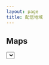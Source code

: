 ```yaml
---
layout: page
title: 配信地域
---
```


<h2>Maps</h2>

<select id="area_box"></select>

<ul id="map_list"></ul>

<div id="map_container">
  <div id="map"></div>
</div>

<script src="https://maps.google.com/maps/api/js?sensor=true&callback=initMap" async defer></script>
<script src="https://cdn.jsdelivr.net/npm/@googlemaps/markermanager/dist/index.umd.min.js"></script>
<script type="text/javascript">
let areas = {
  '日本': [38.474917, 136.549228, 5],
  '北米': [39.878114, -96.629798, 4],
};
document.addEventListener('DOMContentLoaded', () => {
  let sl = document.getElementById('area_box');
  Object.keys(areas).forEach(a => {
    let op = document.createElement('option');
    op.appendChild(document.createTextNode(a));
    sl.appendChild(op);
  });
  let elem = document.getElementById('area_box');
  elem.addEventListener('change', () => {
    initMap(elem.value);
  }, false);
}, false);
function initMap(ar='日本') {
  let ct = areas[ar];
  let map = new google.maps.Map(document.getElementById('map'), {
    center: new google.maps.LatLng(ct[0], ct[1]),
    mapTypeId: google.maps.MapTypeId.ROADMAP,
    zoom: ct[2],
  });
  let infowindow = null;
  let baseurl = location.href.split(/\//);
  baseurl.pop();
  baseurl = baseurl.join('/');
  let mgr = new google.maps.plugins.markermanager.MarkerManager(map, {});
  google.maps.event.addListener(mgr, 'loaded', () => {
    let ml = document.getElementById('map_list');
    ml.innerHTML = '';
    let list = {{site.maps|jsonify}}.filter(l => {
      return l.area === ar;
    }).filter(l => {
      return (l.cid || l.uid);
    });
    list.sort((a, b) => a.lng < b.lng);
    list.forEach(l => {
      ml.insertAdjacentHTML(
        'beforeend',
        `<li><a href='${baseurl}${l.url}'>${l.title}</a></li>`,
      );
    });
    list = list.map(l => {
      let marker = new google.maps.Marker({
        position: new google.maps.LatLng(l.lat, l.lng),
        title: l.title,
      });
      google.maps.event.addListener(marker, 'click', () => {
        if (infowindow) infowindow.close();
        infowindow = new google.maps.InfoWindow({
          content:`<a href='${baseurl}${l.url}'>${l.title}</a><br>${l.tags}`,
        });
        infowindow.open(map, marker);
      });
      return marker;
    });
    mgr.addMarkers(list, 3);
    mgr.refresh();
  });
}
</script>

